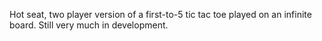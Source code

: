 Hot seat, two player version of a first-to-5 tic tac toe played on an infinite board. Still very much in development.
